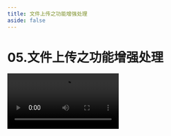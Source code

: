 ```yaml
---
title: 文件上传之功能增强处理
aside: false
---
```


# 05.文件上传之功能增强处理

<video autoplay src="http://qn.chinavanes.com/upload/05.文件上传之功能增强处理.mp4" controls controlsList="nodownload" width="50%"/>
